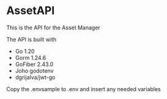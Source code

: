 
# AssetAPI

This is the API for the Asset Manager

The API is built with

- Go 1.20
- Gorm 1.24.6
- GoFiber 2.43.0
- Joho godotenv
- dgrijalva/jwt-go

Copy the .envsample to .env and insert any needed variables



